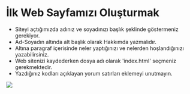 # İlk Web Sayfamızı Oluşturmak

+ Siteyi açtığımızda adınız ve soyadınızı başlık şeklinde göstermeniz gerekiyor.
+ Ad-Soyadın altında alt başlık olarak Hakkımda yazmalıdır.
+ Altına paragraf içerisinde neler yaptığınızı ve nelerden hoşlandığınızı yazabilirsiniz.
+ Web sitenizi kaydederken dosya adı olarak 'index.html' seçmeniz gerekmektedir.
+ Yazdığınız kodları açıklayan yorum satırları eklemeyi unutmayın.

![](https://i.imgur.com/EU7eeYk.png)

